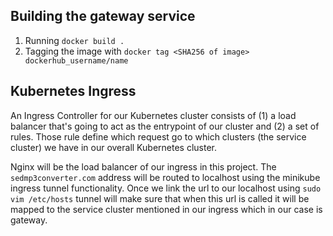 ## Building the gateway service

1. Running `docker build .`
2. Tagging the image with `docker tag <SHA256 of image> dockerhub_username/name`

## Kubernetes Ingress
An Ingress Controller for our Kubernetes cluster consists of (1) a load balancer that's going to act as 
the entrypoint of our cluster and (2) a set of rules. Those rule define which request go to which clusters (the service cluster)
we have in our overall Kubernetes cluster.

Nginx will be the load balancer of our ingress in this project.
The `sedmp3converter.com` address will be routed to localhost using the minikube ingress tunnel functionality.
Once we link the url to our localhost using `sudo vim /etc/hosts` tunnel will make sure that when this url is called
it will be mapped to the service cluster mentioned in our ingress which in our case is gateway.